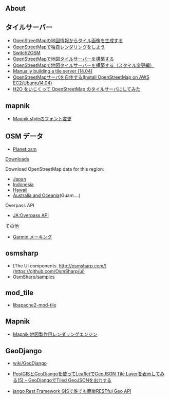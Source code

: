 ## About


## タイルサーバー

- [OpenStreetMapの地図情報からタイル画像を生成する](http://www.giblock.jp/labo/CreatingOpenStreetMapTileImages.html)
- [OpenStreetMapで独自レンダリングをしよう](http://qiita.com/nyampire/items/13ed805ac3ccaff3baf9)
- [Switch2OSM](https://switch2osm.org/serving-tiles/building-a-tile-server-from-packages/)
- [OpenStreetMapで地図タイルサーバーを構築する](http://lab.space-i.com/?p=880)
- [OpenStreetMapで地図タイルサーバーを構築する（スタイル変更編）](http://lab.space-i.com/?p=1210)
- [Manually building a tile server (14.04)](https://switch2osm.org/serving-tiles/manually-building-a-tile-server-14-04/)
- [OpenStreetMapサーバを自作する(Install OpenStreetMap on AWS EC2/Ubuntu14.04)](http://dev.classmethod.jp/cloud/aws/install-openstreetmap-on-ec2-ubuntu14_04/)
- [H2O をいじくって OpenStreetMap のタイルサーバにしてみた](http://qiita.com/ntabee/items/5f5394523b4760b7a4d6)

## mapnik

- [Mapnik styleのフォント変更](http://qiita.com/nyampire/items/25f9effbef1b2a498c5e)

## OSM データ


- [Planet.osm](http://wiki.openstreetmap.org/wiki/Planet.osm#Downloading)


[Downloads](http://www.geofabrik.de/data/download.html)

Download OpenStreetMap data for this region:

- [Japan](http://download.geofabrik.de/asia/japan.html)
- [Indonesia](http://download.geofabrik.de/asia/indonesia.html)
- [Hawaii](http://download.geofabrik.de/north-america/us/hawaii.html)
- [Australia and Oceania](http://download.geofabrik.de/australia-oceania.html)(Guam....)

Overpass API

- [JA:Overpass API](http://wiki.openstreetmap.org/wiki/JA:Overpass_API)

その他

- [Garmin メーキング ](http://osm-for-garmin.org/making/)


## osmsharp

- [The UI components. http://osmsharp.com/](https://github.com/OsmSharp/ui)
- [OsmSharp/samples](https://github.com/OsmSharp/samples)


## mod_tile

- [libapache2-mod-tile](http://wiki.openstreetmap.org/wiki/Mod_tile)


## Mapnik

- [Mapnik 地図製作用レンダリングエンジン](http://live.osgeo.org/ja/overview/mapnik_overview.html)


## GeoDjango

- [wiki/GeoDjango](https://code.djangoproject.com/wiki/GeoDjango)
- [PostGISとGeoDjangoを使ってLeafletでGeoJSON Tile Layerを表示してみる(5) – GeoDjangoでTiled GeoJSONを出力する](http://blog.bitmeister.jp/?p=3511)

- [jango Rest Framework GISで誰でも簡単RESTful Geo API](http://monomoti.hatenablog.jp/entry/2015/12/15/000000)
